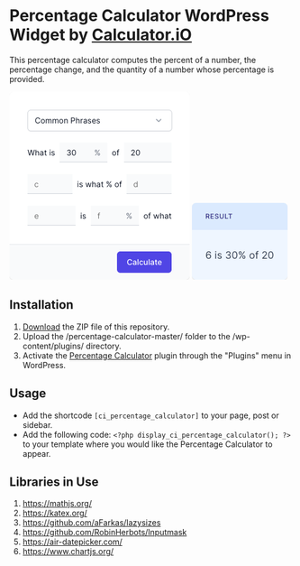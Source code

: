 # Percentage Calculator WordPress Widget by [Calculator.iO](https://www.calculator.io/ "Calculator.iO Homepage")

This percentage calculator computes the percent of a number, the percentage change, and the quantity of a number whose percentage is provided.

![Percentage Calculator Input Form](/assets/images/screenshot-1.png "Percentage Calculator Input Form")
![Percentage Calculator Calculation Results](/assets/images/screenshot-2.png "Percentage Calculator Calculation Results")

## Installation

1. [Download](https://github.com/pub-calculator-io/age-calculator/archive/refs/heads/master.zip) the ZIP file of this repository.
2. Upload the /percentage-calculator-master/ folder to the /wp-content/plugins/ directory.
3. Activate the [Percentage Calculator](https://www.calculator.io/percentage-calculator/ "Percentage Calculator Homepage") plugin through the "Plugins" menu in WordPress.

## Usage
* Add the shortcode `[ci_percentage_calculator]` to your page, post or sidebar.
* Add the following code: `<?php display_ci_percentage_calculator(); ?>` to your template where you would like the Percentage Calculator to appear.

## Libraries in Use
1. https://mathjs.org/
2. https://katex.org/
3. https://github.com/aFarkas/lazysizes
4. https://github.com/RobinHerbots/Inputmask
5. https://air-datepicker.com/
6. https://www.chartjs.org/
